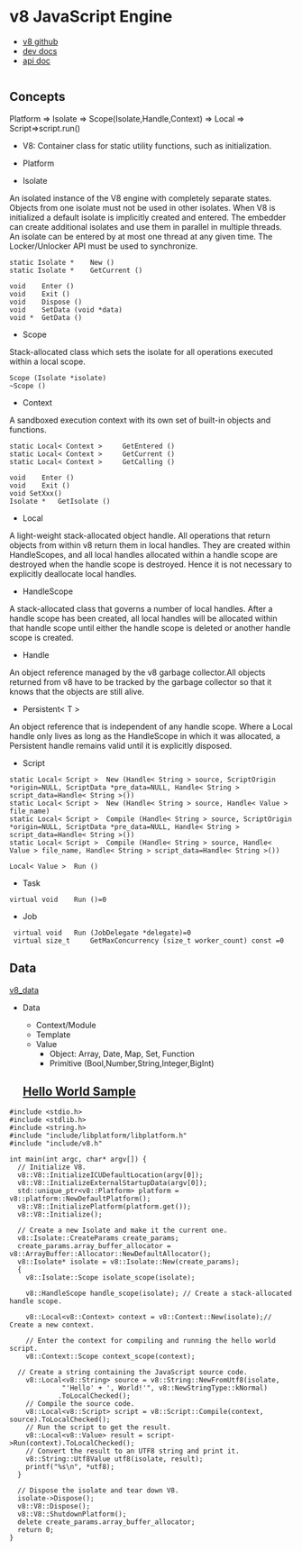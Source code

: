 # v8 JavaScript Engine
- [v8 github](https://github.com/v8/v8)
- [dev docs](https://v8.dev/docs)
- [api doc](https://v8.github.io/api/head/)

```

```

## Concepts
Platform => Isolate => Scope(Isolate,Handle,Context) => Local<Context> => Script=>script.run()

- V8: Container class for static utility functions, such as initialization.

- Platform

- Isolate
  
An isolated instance of the V8 engine with completely separate states. Objects from one isolate must not be used in other isolates. When V8 is initialized a default isolate is implicitly created and entered. The embedder can create additional isolates and use them in parallel in multiple threads. An isolate can be entered by at most one thread at any given time. The Locker/Unlocker API must be used to synchronize.
```
static Isolate * 	New ()
static Isolate * 	GetCurrent ()

void 	Enter ()
void 	Exit ()
void 	Dispose ()
void 	SetData (void *data)
void * 	GetData ()
```

- Scope
  
Stack-allocated class which sets the isolate for all operations executed within a local scope. 
```
Scope (Isolate *isolate)
~Scope ()
```    
- Context
  
A sandboxed execution context with its own set of built-in objects and functions. 
```
static Local< Context > 	GetEntered ()
static Local< Context > 	GetCurrent ()
static Local< Context > 	GetCalling ()

void 	Enter ()
void 	Exit ()
void SetXxx()
Isolate * 	GetIsolate ()
```

- Local<T>
  
A light-weight stack-allocated object handle. All operations that return objects from within v8 return them in local handles. They are created within HandleScopes, and all local handles allocated within a handle scope are destroyed when the handle scope is destroyed. Hence it is not necessary to explicitly deallocate local handles. 

- HandleScope
  
A stack-allocated class that governs a number of local handles. After a handle scope has been created, all local handles will be allocated within that handle scope until either the handle scope is deleted or another handle scope is created.   
  
- Handle
  
An object reference managed by the v8 garbage collector.All objects returned from v8 have to be tracked by the garbage collector so that it knows that the objects are still alive. 
  
- Persistent< T > 
  
An object reference that is independent of any handle scope. Where a Local handle only lives as long as the HandleScope in which it was allocated, a Persistent handle remains valid until it is explicitly disposed.

- Script 
```
static Local< Script > 	New (Handle< String > source, ScriptOrigin *origin=NULL, ScriptData *pre_data=NULL, Handle< String > script_data=Handle< String >())
static Local< Script > 	New (Handle< String > source, Handle< Value > file_name) 
static Local< Script > 	Compile (Handle< String > source, ScriptOrigin *origin=NULL, ScriptData *pre_data=NULL, Handle< String > script_data=Handle< String >())
static Local< Script > 	Compile (Handle< String > source, Handle< Value > file_name, Handle< String > script_data=Handle< String >())
  
Local< Value > 	Run ()  
```
  
- Task
```
virtual void 	Run ()=0  
```  
  
- Job
```
 virtual void 	Run (JobDelegate *delegate)=0
 virtual size_t 	GetMaxConcurrency (size_t worker_count) const =0
```
  
## Data
[v8_data](https://v8.github.io/api/head/classv8_1_1Data.html)
- Data
    - Context/Module
    - Template
    - Value
        - Object: Array, Date, Map, Set, Function
        - Primitive (Bool,Number,String,Integer,BigInt)
  
  ##  [Hello World Sample](https://chromium.googlesource.com/v8/v8/+/branch-heads/6.8/samples/hello-world.cc)
```
#include <stdio.h>
#include <stdlib.h>
#include <string.h>
#include "include/libplatform/libplatform.h"
#include "include/v8.h"
  
int main(int argc, char* argv[]) {
  // Initialize V8.
  v8::V8::InitializeICUDefaultLocation(argv[0]);
  v8::V8::InitializeExternalStartupData(argv[0]);
  std::unique_ptr<v8::Platform> platform = v8::platform::NewDefaultPlatform();
  v8::V8::InitializePlatform(platform.get());
  v8::V8::Initialize();
  
  // Create a new Isolate and make it the current one.
  v8::Isolate::CreateParams create_params;
  create_params.array_buffer_allocator = v8::ArrayBuffer::Allocator::NewDefaultAllocator();
  v8::Isolate* isolate = v8::Isolate::New(create_params);
  {
    v8::Isolate::Scope isolate_scope(isolate);
    
    v8::HandleScope handle_scope(isolate); // Create a stack-allocated handle scope.
    
    v8::Local<v8::Context> context = v8::Context::New(isolate);// Create a new context.
  
    // Enter the context for compiling and running the hello world script.
    v8::Context::Scope context_scope(context);
  
  // Create a string containing the JavaScript source code.
    v8::Local<v8::String> source = v8::String::NewFromUtf8(isolate,
             "'Hello' + ', World!'", v8::NewStringType::kNormal)
            .ToLocalChecked();
    // Compile the source code.
    v8::Local<v8::Script> script = v8::Script::Compile(context, source).ToLocalChecked();
    // Run the script to get the result.
    v8::Local<v8::Value> result = script->Run(context).ToLocalChecked();
    // Convert the result to an UTF8 string and print it.
    v8::String::Utf8Value utf8(isolate, result);
    printf("%s\n", *utf8);
  }

  // Dispose the isolate and tear down V8.
  isolate->Dispose();
  v8::V8::Dispose();
  v8::V8::ShutdownPlatform();
  delete create_params.array_buffer_allocator;
  return 0;
}  
```
